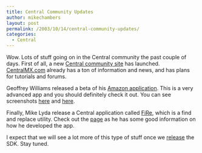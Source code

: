 ```yaml
---
title: Central Community Updates
author: mikechambers
layout: post
permalink: /2003/10/14/central-community-updates/
categories:
  - Central
---
```



Wow. Lots of stuff going on in the Central community the past couple of days. First of all, a new [Central community site][1] has launched. [CentralMX.com][1] already has a ton of information and news, and has plans for tutorials and forums.

Geoffrey Williams released a beta of his [Amazon application][2]. This is a very advanced app and you should definitely check it out. You can see screenshots [here][3] and [here][4].

Finally, Mike Lyda release a Central application called [FiRe][5], which is a find and replace utility. Check out the [page][5] as he has some good information on how he developed the app.

I expect that we will see a lot more of this type of stuff once we [release][6] the SDK. Stay tuned.

 [1]: http://www.centralmx.com
 [2]: http://gsolo.com/amazon/
 [3]: http://gsolo.com/temp/macromedia/central/ac1.gif
 [4]: http://gsolo.com/temp/macromedia/central/ac3.gif
 [5]: http://oddhammer.com/fire/
 [6]: http://63.247.131.228/~bisset/archives/000012.html